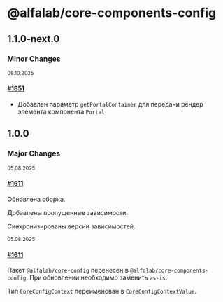 # @alfalab/core-components-config

## 1.1.0-next.0

### Minor Changes

<sup><time>08.10.2025</time></sup>

#### [#1851](https://github.com/core-ds/core-components/pull/1851)

- Добавлен параметр `getPortalContainer` для передачи рендер элемента компонента `Portal`

## 1.0.0

### Major Changes

<sup><time>05.08.2025</time></sup>

#### [#1611](https://github.com/core-ds/core-components/pull/1611)

Обновлена сборка.

Добавлены пропущенные зависимости.

Синхронизированы версии зависимостей.

<sup><time>05.08.2025</time></sup>

#### [#1611](https://github.com/core-ds/core-components/pull/1611)

Пакет `@alfalab/core-config` перенесен в `@alfalab/core-components-config`. При обновлении необходимо заменить `as-is`.

Тип `CoreConfigContext` переименован в `CoreConfigContextValue`.
